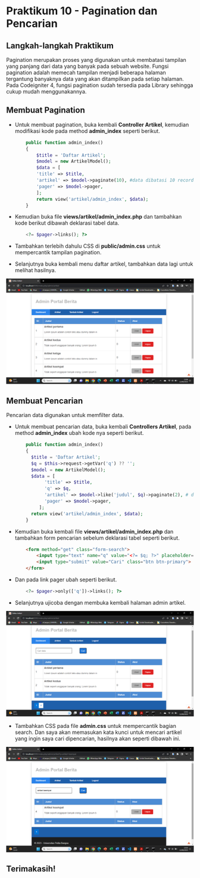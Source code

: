 # Praktikum 10 - Pagination dan Pencarian

## Langkah-langkah Praktikum

Pagination merupakan proses yang digunakan untuk membatasi tampilan yang panjang dari data yang banyak pada sebuah website. Fungsi pagination adalah memecah tampilan menjadi beberapa halaman tergantung banyaknya data yang akan ditampilkan pada setiap halaman. Pada Codeigniter 4, fungsi pagination sudah tersedia pada Library sehingga cukup mudah menggunakannya. 

## Membuat Pagination

* Untuk membuat pagination, buka kembali **Controller Artikel**, kemudian modifikasi kode pada method **admin_index** seperti berikut.

    ```php
        public function admin_index()
        {
            $title = 'Daftar Artikel';
            $model = new ArtikelModel();
            $data = [
            'title' => $title,
            'artikel' => $model->paginate(10), #data dibatasi 10 record perhalaman
            'pager' => $model->pager,
            ];
            return view('artikel/admin_index', $data);
        }
    ```

* Kemudian buka file **views/artikel/admin_index.php** dan tambahkan kode berikut dibawah deklarasi tabel data.

    ```php
        <?= $pager->links(); ?>
    ```

* Tambahkan terlebih dahulu CSS di **public/admin.css** untuk mempercantik tampilan pagination.

* Selanjutnya buka kembali menu daftar artikel, tambahkan data lagi untuk melihat hasilnya.

![Gambar 1](ss/1.png)


##  Membuat Pencarian

Pencarian data digunakan untuk memfilter data.

* Untuk membuat pencarian data, buka kembali **Controllers Artikel**, pada method **admin_index** ubah kode nya seperti berikut. 

    ```php
        public function admin_index()
        {
	      $title = 'Daftar Artikel';
	      $q = $this->request->getVar('q') ?? '';
	      $model = new ArtikelModel();
	      $data = [
	           'title' => $title,
	           'q' => $q,
	           'artikel' => $model->like('judul', $q)->paginate(2), # data dibatasi 2 record per halaman
	           'pager' => $model->pager,
	         ];
	      return view('artikel/admin_index', $data);
        }
    ```

* Kemudian buka kembali file **views/artikel/admin_index.php** dan tambahkan form pencarian sebelum deklarasi tabel seperti berikut.

    ```html
        <form method="get" class="form-search">
            <input type="text" name="q" value="<?= $q; ?>" placeholder="Cari data">
            <input type="submit" value="Cari" class="btn btn-primary">
        </form>
    ```

* Dan pada link pager ubah seperti berikut.

    ```php
        <?= $pager->only(['q'])->links(); ?>
    ```

* Selanjutnya ujicoba dengan membuka kembali halaman admin artikel.

![Gambar 2](ss/2.png)


* Tambahkan CSS pada file **admin.css** untuk mempercantik bagian search. Dan saya akan memasukan kata kunci untuk mencari artikel yang ingin saya cari dipencarian, hasilnya akan seperti dibawah ini.

![Gambar 3](ss/3.png)


## Terimakasih!